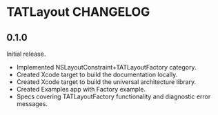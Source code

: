 # TATLayout CHANGELOG

## 0.1.0

Initial release.

- Implemented NSLayoutConstraint+TATLayoutFactory category.
- Created Xcode target to build the documentation locally.
- Created Xcode target to build the universal architecture library.
- Created Examples app with Factory example.
- Specs covering TATLayoutFactory functionality and diagnostic error messages.
